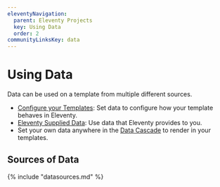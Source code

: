 ```yaml
---
eleventyNavigation:
  parent: Eleventy Projects
  key: Using Data
  order: 2
communityLinksKey: data
---
```


# Using Data

Data can be used on a template from multiple different sources.

- [Configure your Templates](/docs/data-configuration/): Set data to configure how your template behaves in Eleventy.
- [Eleventy Supplied Data](/docs/data-eleventy-supplied/): Use data that Eleventy provides to you.
- Set your own data anywhere in the [Data Cascade](/docs/data-cascade/) to render in your templates.

## Sources of Data

{% include "datasources.md" %}
